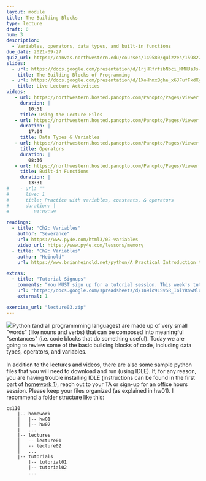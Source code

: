 ```yaml
---
layout: module
title: The Building Blocks
type: lecture
draft: 0
num: 3
description:
  - Variables, operators, data types, and built-in functions
due_date: 2021-09-27
quiz_url: https://canvas.northwestern.edu/courses/149580/quizzes/159822
slides:
  - url: https://docs.google.com/presentation/d/1rjHRfrfsbNbci_MMHUsJs-hodKI7_aczBGyoAKaRZrU/edit?usp=sharing
    title: The Building Blocks of Programming
  - url: https://docs.google.com/presentation/d/1XoHhmxBghe_x6JFufFkdXy7CvTFIivjOp-d9FoEMGZ8/edit?usp=sharing
    title: Live Lecture Activities
videos:
   - url: https://northwestern.hosted.panopto.com/Panopto/Pages/Viewer.aspx?id=5e8668ba-7ecd-406c-95a3-adab0002be9f
     duration: |
        10:51
     title: Using the Lecture Files
   - url: https://northwestern.hosted.panopto.com/Panopto/Pages/Viewer.aspx?id=51f44ad7-0088-450f-8c39-adab0002be00
     duration: |
        17:04
     title: Data Types & Variables
   - url: https://northwestern.hosted.panopto.com/Panopto/Pages/Viewer.aspx?id=3df68939-9ec8-4adb-9c21-adab0002c2b6
     title: Operators
     duration: |
        08:36
   - url: https://northwestern.hosted.panopto.com/Panopto/Pages/Viewer.aspx?id=ad65b34b-7ed1-4f50-a483-adab0002c20f
     title: Built-in Functions
     duration: |
        13:31
#    - url: ""
#      live: 1
#      title: Practice with variables, constants, & operators
#      duration: |
#         01:02:59

readings:
  - title: "Ch2: Variables"
    author: "Severance"
    url: https://www.py4e.com/html3/02-variables
    video_url: https://www.py4e.com/lessons/memory
  - title: "Ch2: Variables"
    author: "Heinold"
    url: https://www.brianheinold.net/python/A_Practical_Introduction_to_Python_Programming_Heinold.pdf

extras:
  - title: "Tutorial Signups"
    comments: "You MUST sign up for a tutorial session. This week's tutorial is mandatory."
    url: "https://docs.google.com/spreadsheets/d/1n9io9LSvSR_IolYRnwMluJ2Eq_qFN7uhGFRBMQVzvec/edit?usp=sharing"
    external: 1

exercise_url: "lecture03.zip"
---
```


<img class="module-image" src="/fall2021/assets/images/lectures/lecture_02_blocks.jpg" />Python (and all programmming languages) are made up of very small "words" (like nouns and verbs) that can be composed into meaningful "sentances" (i.e. code blocks that do something useful). Today we are going to review some of the basic building blocks of code, including data types, operators, and variables.<br><br>In addition to the lectures and videos, there are also some sample python files that you will need to download and run (using IDLE). If, for any reason, you are having trouble installing IDLE (instructions can be found in the first part of [homework 1](../assignments/hw1)), reach out to your TA or sign-up for an office hours session. Please keep your files organized (as explained in hw01). I recommend a folder structure like this:

```
cs110
    |-- homework
    │   |-- hw01
    │   |-- hw02
    |   ...
    |-- lectures
    │   -- lecture01
    │   -- lecture02
    │   ...
    |-- tutorials
        |-- tutorial01
        |-- tutorial02
        ...
```